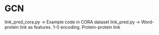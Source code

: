 # GCN

link_pred_cora.py -> Example code in CORA dataset
link_pred.py -> Word-protein link as features. 1-0 encoding. Protein-protein link
